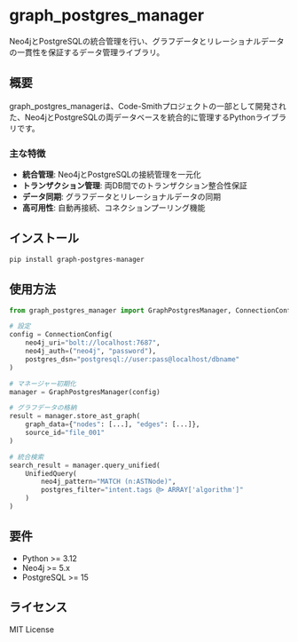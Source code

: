 # graph_postgres_manager

Neo4jとPostgreSQLの統合管理を行い、グラフデータとリレーショナルデータの一貫性を保証するデータ管理ライブラリ。

## 概要

graph_postgres_managerは、Code-Smithプロジェクトの一部として開発された、Neo4jとPostgreSQLの両データベースを統合的に管理するPythonライブラリです。

### 主な特徴

- **統合管理**: Neo4jとPostgreSQLの接続管理を一元化
- **トランザクション管理**: 両DB間でのトランザクション整合性保証
- **データ同期**: グラフデータとリレーショナルデータの同期
- **高可用性**: 自動再接続、コネクションプーリング機能

## インストール

```bash
pip install graph-postgres-manager
```

## 使用方法

```python
from graph_postgres_manager import GraphPostgresManager, ConnectionConfig

# 設定
config = ConnectionConfig(
    neo4j_uri="bolt://localhost:7687",
    neo4j_auth=("neo4j", "password"),
    postgres_dsn="postgresql://user:pass@localhost/dbname"
)

# マネージャー初期化
manager = GraphPostgresManager(config)

# グラフデータの格納
result = manager.store_ast_graph(
    graph_data={"nodes": [...], "edges": [...]},
    source_id="file_001"
)

# 統合検索
search_result = manager.query_unified(
    UnifiedQuery(
        neo4j_pattern="MATCH (n:ASTNode)",
        postgres_filter="intent.tags @> ARRAY['algorithm']"
    )
)
```

## 要件

- Python >= 3.12
- Neo4j >= 5.x
- PostgreSQL >= 15

## ライセンス

MIT License